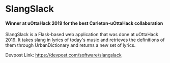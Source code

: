 # SlangSlack
#### Winner at uOttaHack 2019 for the best Carleton-uOttaHack collaboration

SlangSlack is a Flask-based web application that was done at uOttaHack 2019.  It takes slang in lyrics of today's music 
and retrieves the definitions of them through UrbanDictionary and returns a new set of lyrics.

Devpost Link: https://devpost.com/software/slangslack
